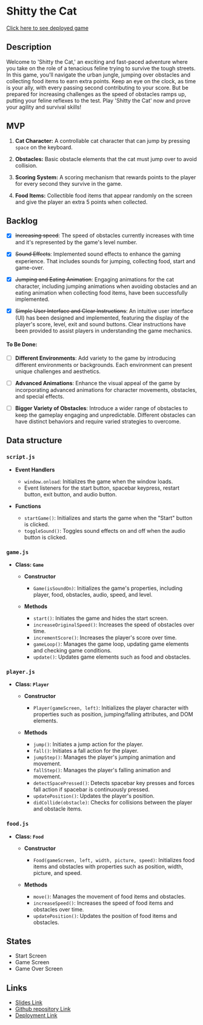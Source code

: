# Shitty the Cat

[Click here to see deployed game](https://liubovpo.github.io/shitty-the-cat/)


## Description

Welcome to 'Shitty the Cat,' an exciting and fast-paced adventure where you take on the role of a tenacious feline trying to survive the tough streets. In this game, you'll navigate the urban jungle, jumping over obstacles and collecting food items to earn extra points. Keep an eye on the clock, as time is your ally, with every passing second contributing to your score. But be prepared for increasing challenges as the speed of obstacles ramps up, putting your feline reflexes to the test. Play 'Shitty the Cat' now and prove your agility and survival skills!


## MVP

1. **Cat Character:** A controllable cat character that can jump by pressing `space` on the keyboard.

2. **Obstacles:** Basic obstacle elements that the cat must jump over to avoid collision.

3. **Scoring System:** A scoring mechanism that rewards points to the player for every second they survive in the game.

4. **Food Items:** Collectible food items that appear randomly on the screen and give the player an extra 5 points when collected.


## Backlog

- [x] ~~Increasing speed~~: The speed of obstacles currently increases with time and it's represented by the game's level number.

- [x] ~~Sound Effects~~: Implemented sound effects to enhance the gaming experience. That includes sounds for jumping, collecting food, start and game-over.

- [x] ~~Jumping and Eating Animation~~: Engaging animations for the cat character, including jumping animations when avoiding obstacles and an eating animation when collecting food items, have been successfully implemented.

- [x] ~~Simple User Interface and Clear Instructions~~: An intuitive user interface (UI) has been designed and implemented, featuring the display of the player's score, level, exit and sound buttons. Clear instructions have been provided to assist players in understanding the game mechanics.

#### To Be Done:

- [ ] **Different Environments**: Add variety to the game by introducing different environments or backgrounds. Each environment can present unique challenges and aesthetics.

- [ ] **Advanced Animations**: Enhance the visual appeal of the game by incorporating advanced animations for character movements, obstacles, and special effects.

- [ ] **Bigger Variety of Obstacles**: Introduce a wider range of obstacles to keep the gameplay engaging and unpredictable. Different obstacles can have distinct behaviors and require varied strategies to overcome.


## Data structure

### `script.js`

- **Event Handlers**
  - `window.onload`: Initializes the game when the window loads.
  - Event listeners for the start button, spacebar keypress, restart button, exit button, and audio button.

- **Functions**
  - `startGame()`: Initializes and starts the game when the "Start" button is clicked.
  - `toggleSound()`: Toggles sound effects on and off when the audio button is clicked.

### `game.js`

- **Class: `Game`**
  - **Constructor**
    - `Game(isSoundOn)`: Initializes the game's properties, including player, food, obstacles, audio, speed, and level.
  
  - **Methods**
    - `start()`: Initiates the game and hides the start screen.
    - `increaseOriginalSpeed()`: Increases the speed of obstacles over time.
    - `incrementScore()`: Increases the player's score over time.
    - `gameLoop()`: Manages the game loop, updating game elements and checking game conditions.
    - `update()`: Updates game elements such as food and obstacles.
  
### `player.js`

- **Class: `Player`**
  - **Constructor**
    - `Player(gameScreen, left)`: Initializes the player character with properties such as position, jumping/falling attributes, and DOM elements.
  
  - **Methods**
    - `jump()`: Initiates a jump action for the player.
    - `fall()`: Initiates a fall action for the player.
    - `jumpStep()`: Manages the player's jumping animation and movement.
    - `fallStep()`: Manages the player's falling animation and movement.
    - `detectSpacePressed()`: Detects spacebar key presses and forces fall action if spacebar is continuously pressed.
    - `updatePosition()`: Updates the player's position.
    - `didCollide(obstacle)`: Checks for collisions between the player and obstacle items.

### `food.js`

- **Class: `Food`**
  - **Constructor**
    - `Food(gameScreen, left, width, picture, speed)`: Initializes food items and obstacles with properties such as position, width, picture, and speed.
  
  - **Methods**
    - `move()`: Manages the movement of food items and obstacles.
    - `increaseSpeed()`: Increases the speed of food items and obstacles over time.
    - `updatePosition()`: Updates the position of food items and obstacles.



## States

- Start Screen
- Game Screen
- Game Over Screen


## Links

- [Slides Link](http://slides.com)
- [Github repository Link](https://github.com/liubovpo/shitty-the-cat)
- [Deployment Link](https://liubovpo.github.io/shitty-the-cat/)